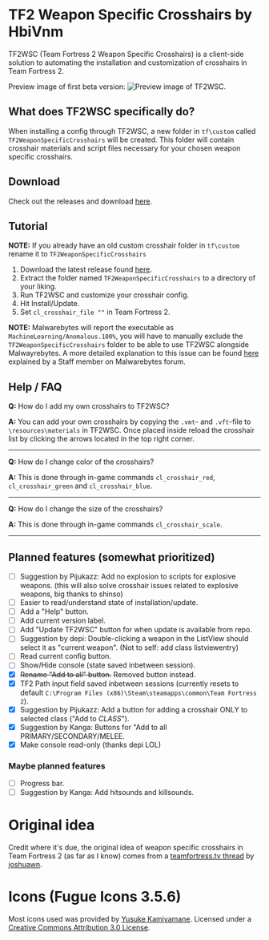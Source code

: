 # TF2 Weapon Specific Crosshairs by HbiVnm
TF2WSC (Team Fortress 2 Weapon Specific Crosshairs) is a client-side solution to automating the installation and customization of crosshairs in Team Fortress 2.

Preview image of first beta version:
![Preview image of TF2WSC.](https://i.imgur.com/rH8tulZ.png)

## What does TF2WSC specifically do?
When installing a config through TF2WSC, a new folder in `tf\custom` called `TF2WeaponSpecificCrosshairs` will be created. This folder will contain crosshair materials and script files necessary for your chosen weapon specific crosshairs.

## Download
Check out the releases and download [here](https://github.com/hbivnm/TF2WeaponSpecificCrosshairs/releases).

## Tutorial
**NOTE:** If you already have an old custom crosshair folder in `tf\custom` rename it to `TF2WeaponSpecificCrosshairs`

1. Download the latest release found [here](https://github.com/hbivnm/TF2WeaponSpecificCrosshairs/releases).
2. Extract the folder named `TF2WeaponSpecificCrosshairs` to a directory of your liking.
3. Run TF2WSC and customize your crosshair config.
4. Hit Install/Update.
5. Set `cl_crosshair_file ""` in Team Fortress 2.

**NOTE:** Malwarebytes will report the executable as `MachineLearning/Anomalous.100%`, you will have to manually exclude the `TF2WeaponSpecificCrosshairs` folder to be able to use TF2WSC alongside Malwayrebytes. A more detailed explanation to this issue can be found [here](https://forums.malwarebytes.com/topic/271784-machinelearninganomalous100-all-my-c-projects/) explained by a Staff member on Malwarebytes forum.

## Help / FAQ
**Q:** How do I add my own crosshairs to TF2WSC?

**A:** You can add your own crosshairs by copying the `.vmt`- and `.vft`-file to `\resources\materials` in TF2WSC. Once placed inside reload the crosshair list by clicking the arrows located in the top right corner.
***
**Q:** How do I change color of the crosshairs?

**A:** This is done through in-game commands `cl_crosshair_red`, `cl_crosshair_green` and `cl_crosshair_blue`.
***
**Q:** How do I change the size of the crosshairs?

**A:** This is done through in-game commands `cl_crosshair_scale`.
***

## Planned features (somewhat prioritized)
- [ ] Suggestion by Pijukazz: Add no explosion to scripts for explosive weapons. (this will also solve crosshair issues related to explosive weapons, big thanks to shinso)
- [ ] Easier to read/understand state of installation/update.
- [ ] Add a "Help" button.
- [ ] Add current version label.
- [ ] Add "Update TF2WSC" button for when update is available from repo.
- [ ] Suggestion by depi: Double-clicking a weapon in the ListView should select it as "current weapon". (Not to self: add class listviewentry)
- [ ] Read current config button.
- [ ] Show/Hide console (state saved inbetween session).
- [x] ~~Rename "Add to all" button.~~ Removed button instead.
- [x] TF2 Path input field saved inbetween sessions (currently resets to default `C:\Program Files (x86)\Steam\steamapps\common\Team Fortress 2`).
- [x] Suggestion by Pijukazz: Add a button for adding a crosshair ONLY to selected class ("Add to *CLASS*").
- [x] Suggestion by Kanga: Buttons for "Add to all PRIMARY/SECONDARY/MELEE.
- [x] Make console read-only (thanks depi LOL)
### **Maybe** planned features
- [ ] Progress bar.
- [ ] Suggestion by Kanga: Add hitsounds and killsounds.

# Original idea
Credit where it's due, the original idea of weapon specific crosshairs in Team Fortress 2 (as far as I know) comes from a [teamfortress.tv thread](https://www.teamfortress.tv/30866/guide-weapon-specific-custom-crosshairs) by [joshuawn](https://www.teamfortress.tv/user/joshuawn).

# Icons (Fugue Icons 3.5.6)
Most icons used was provided by [Yusuke Kamiyamane](http://p.yusukekamiyamane.com/). Licensed under a [Creative Commons Attribution 3.0 License](https://creativecommons.org/licenses/by/3.0/).
